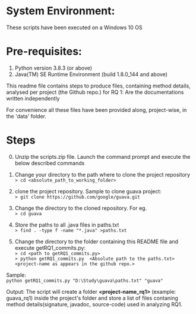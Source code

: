 # System Environment:        
These scripts have been executed on a Windows 10 OS       
       
# Pre-requisites:       
1.  Python version 3.8.3 (or above)       
2.  Java(TM) SE Runtime Environment (build 1.8.0_144 and above)       
       
This readme file contains steps to produce files, containing method details, analysed per project (the Github repo.) for RQ 1: Are the documentations written independently       
       
For convenience all these files have been provided along, project-wise, in the 'data' folder.       
       
# Steps       
0.	Unzip the scripts.zip file. Launch the command prompt and execute the below described commands       
       
1.	Change your directory to the path where to clone the project repository       
`> cd <absolute_path_to_working_folder>`       
       
2.	clone the project repository. Sample to clone guava project:        
`> git clone https://github.com/google/guava.git`       
       
3.	Change the directory to the cloned repository. For eg.        
`> cd guava`       
       
4.	Store the paths to all .java files in paths.txt       
`> find . -type f -name "*.java" >paths.txt`       
       
5.	Change the directory to the folder containing this README file and execute getRQ1_commits.py:       
`> cd <path to getRQ1_commits.py>`       
`> python getRQ1_commits.py  <Absolute path to the paths.txt> <project-name as appears in the github repo.>`       
       
Sample:        
`python getRQ1_commits.py "D:\Study\guava\paths.txt" "guava"`       
       
Output: The script will create a folder **<project-name_rq1>** (example: guava_rq1) inside the project's folder and store a list of files contaning method details(signature, javadoc, source-code) used in analyzing RQ1.